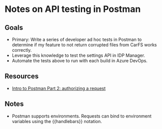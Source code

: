 # Notes on API testing in Postman

## Goals

* Primary: Write a series of developer ad hoc tests in Postman to determine if my feature to not return corrupted files from CarFS works correctly.
* Leverage this knowledge to test the settings API in IDP Manager.
* Automate the tests above to run with each build in Azure DevOps.

## Resources

* [Intro to Postman Part 2: authorizing a request](https://www.youtube.com/watch?v=Q23wkkfezfM)

## Notes

* Postman supports environments. Requests can bind to environment variables using the {{handlebars}} notation.
